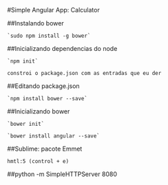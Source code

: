 #Simple Angular App: Calculator

##Instalando bower

	`sudo npm install -g bower`

##Inicializando dependencias do node

	`npm init`

	constroi o package.json com as entradas que eu der

##Editando package.json

	`npm install bower --save`

##Inicializando bower

	`bower init`

	`bower install angular --save`

##Sublime: pacote Emmet

	hmtl:5 (control + e)

##python -m SimpleHTTPServer 8080
